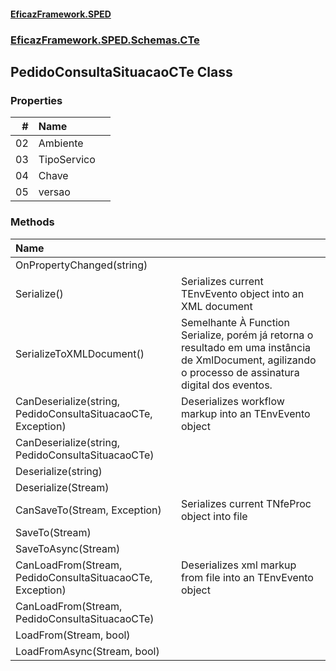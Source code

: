 #### [EficazFramework.SPED](EficazFrameworkSPED.md 'EficazFramework SPED')
### [EficazFramework.SPED.Schemas.CTe](EficazFramework.SPED.Schemas.CTe.md 'EficazFramework.SPED.Schemas.CTe')

## PedidoConsultaSituacaoCTe Class
### Properties

| # | Name | |
| ---: | :--- | :--- |
| 02 | Ambiente |  |
| 03 | TipoServico |  |
| 04 | Chave |  |
| 05 | versao |  |
### Methods

| Name | |
| :--- | :--- |
| OnPropertyChanged(string) |  |
| Serialize() | Serializes current TEnvEvento object into an XML document |
| SerializeToXMLDocument() | Semelhante À Function Serialize, porém já retorna o resultado            em uma instância de XmlDocument, agilizando o processo de assinatura            digital dos eventos. |
| CanDeserialize(string, PedidoConsultaSituacaoCTe, Exception) | Deserializes workflow markup into an TEnvEvento object |
| CanDeserialize(string, PedidoConsultaSituacaoCTe) |  |
| Deserialize(string) |  |
| Deserialize(Stream) |  |
| CanSaveTo(Stream, Exception) | Serializes current TNfeProc object into file |
| SaveTo(Stream) |  |
| SaveToAsync(Stream) |  |
| CanLoadFrom(Stream, PedidoConsultaSituacaoCTe, Exception) | Deserializes xml markup from file into an TEnvEvento object |
| CanLoadFrom(Stream, PedidoConsultaSituacaoCTe) |  |
| LoadFrom(Stream, bool) |  |
| LoadFromAsync(Stream, bool) |  |
